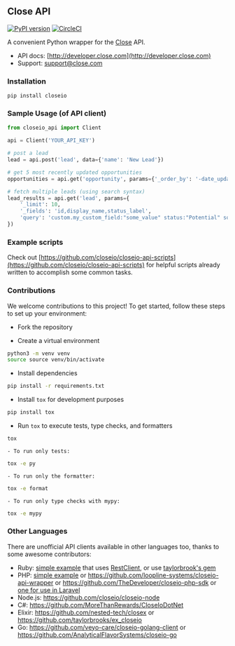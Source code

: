 ## Close API

[![PyPI version](https://badge.fury.io/py/closeio.svg)](https://badge.fury.io/py/closeio) [![CircleCI](https://circleci.com/gh/closeio/closeio-api.svg?style=shield&circle-token=e12bb3b9bcf749c2e7a5691e8101c3e585b19742)](https://circleci.com/gh/closeio/closeio-api)

A convenient Python wrapper for the [Close](https://close.com/) API.

- API docs: [http://developer.close.com](http://developer.close.com)
- Support: [support@close.com](mailto:support@close.com?Subject=API%20Python%20Client)

### Installation

`pip install closeio`

### Sample Usage (of API client)

```python
from closeio_api import Client

api = Client('YOUR_API_KEY')

# post a lead
lead = api.post('lead', data={'name': 'New Lead'})

# get 5 most recently updated opportunities
opportunities = api.get('opportunity', params={'_order_by': '-date_updated', '_limit': 5})

# fetch multiple leads (using search syntax)
lead_results = api.get('lead', params={
    '_limit': 10,
    '_fields': 'id,display_name,status_label',
    'query': 'custom.my_custom_field:"some_value" status:"Potential" sort:updated'
})
```

### Example scripts

Check out [https://github.com/closeio/closeio-api-scripts](https://github.com/closeio/closeio-api-scripts) for helpful scripts already written to accomplish some common tasks.


### Contributions
We welcome contributions to this project! To get started, follow these steps to set up your environment:

- Fork the repository

- Create a virtual environment
```sh
python3 -m venv venv
source source venv/bin/activate
```
- Install dependencies
```sh
pip install -r requirements.txt
```

- Install `tox` for development purposes
```sh
pip install tox
```

- Run `tox` to execute tests, type checks, and formatters
```sh
tox
```
    - To run only tests:
```sh
tox -e py
```
    - To run only the formatter:
```sh
tox -e format
```
    - To run only type checks with mypy:
```sh
tox -e mypy
```

### Other Languages

There are unofficial API clients available in other languages too, thanks to some awesome contributors:

 - Ruby: [simple example](https://gist.github.com/philfreo/9359930) that uses [RestClient](https://github.com/rest-client/rest-client), or use [taylorbrook's gem](https://github.com/taylorbrooks/closeio)
 - PHP: [simple example](https://gist.github.com/philfreo/5406540) or https://github.com/loopline-systems/closeio-api-wrapper or https://github.com/TheDeveloper/closeio-php-sdk or [one for use in Laravel](https://github.com/gyurobenjamin/closeio-laravel-api)
 - Node.js: https://github.com/closeio/closeio-node
 - C#: https://github.com/MoreThanRewards/CloseIoDotNet
 - Elixir: https://github.com/nested-tech/closex or https://github.com/taylorbrooks/ex_closeio
 - Go: https://github.com/veyo-care/closeio-golang-client or https://github.com/AnalyticalFlavorSystems/closeio-go
